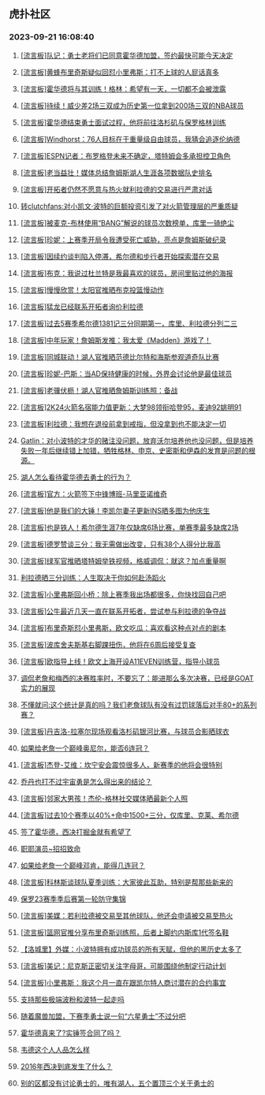 ## 虎扑社区 
### 2023-09-21 16:08:40

1. [[流言板]队记：勇士老将们已同意霍华德加盟，签约最快可能今天决定](https://bbs.hupu.com/62176418.html)

2. [[流言板]黄蜂布里奇斯疑似回怼小里弗斯：打不上球的人屁话真多](https://bbs.hupu.com/62176441.html)

3. [[流言板]霍华德将与其训练！格林：希望有一天，一切都不会被泄露](https://bbs.hupu.com/62175764.html)

4. [[流言板]待续！威少差2场三双成为历史第一位拿到200场三双的NBA球员](https://bbs.hupu.com/62177088.html)

5. [[流言板]霍华德结束勇士面试过程，他将前往洛杉矶与保罗格林训练](https://bbs.hupu.com/62174835.html)

6. [[流言板]Windhorst：76人目标在于重量级自由球员，我猜会追逐伦纳德](https://bbs.hupu.com/62175229.html)

7. [[流言板]ESPN记者：布罗格登未来不确定，塔特姆会多承担控卫角色](https://bbs.hupu.com/62178293.html)

8. [[流言板]老当益壮！媒体总结詹姆斯湖人生涯各项数据队史排名](https://bbs.hupu.com/62178536.html)

9. [[流言板]开拓者仍然不愿意与热火就利拉德的交易进行严肃对话](https://bbs.hupu.com/62174441.html)

10. [转clutchfans:对小凯文·波特的巨额投资引发了对火箭管理层的严重质疑](https://bbs.hupu.com/62173336.html)

11. [[流言板]被麦克-布林使用“BANG”解说的球员次数榜单，库里一骑绝尘](https://bbs.hupu.com/62176728.html)

12. [[流言板]珍妮：上赛季开局令我遭受死亡威胁，亮点是詹姆斯破纪录](https://bbs.hupu.com/62174155.html)

13. [[流言板]因续约谈判陷入停滞，希尔德和步行者开始探索潜在交易](https://bbs.hupu.com/62173968.html)

14. [[流言板]布克：我说过杜兰特是我最喜欢的球员，房间里贴过他的海报](https://bbs.hupu.com/62176359.html)

15. [[流言板]慢慢欣赏！太阳官推晒布克投篮慢动作](https://bbs.hupu.com/62174882.html)

16. [[流言板]猛龙已经联系开拓者询价利拉德](https://bbs.hupu.com/62174670.html)

17. [[流言板]过去5赛季希尔德1381记三分同期第一，库里、利拉德分列二三](https://bbs.hupu.com/62176931.html)

18. [[流言板]中年玩家！詹姆斯发推：我太爱《Madden》游戏了！](https://bbs.hupu.com/62174257.html)

19. [[流言板]同城联动！湖人官推晒范德比尔特和海斯参观道奇队比赛](https://bbs.hupu.com/62177657.html)

20. [[流言板]珍妮-巴斯：当AD保持健康的时候，外界会讨论他是最佳球员](https://bbs.hupu.com/62174028.html)

21. [[流言板]老骥伏枥！湖人官推晒詹姆斯训练照：备战](https://bbs.hupu.com/62174061.html)

22. [[流言板]2K24火箭名宿能力值更新：大梦98领衔哈登95，麦迪92姚明91](https://bbs.hupu.com/62178783.html)

23. [[流言板]利拉德：我想在退役前拿到戒指，但没拿到也不能决定一切](https://bbs.hupu.com/62177485.html)

24. [Gatlin：对小波特的才华的赌注没问题，放弃沃尔培养他也没问题，但是培养失败一年后继续错上加错，牺牲格林、申京、史密斯和伊森的发育是问题的根源。](https://bbs.hupu.com/62176655.html)

25. [湖人怎么看待霍华德去勇士的行为？](https://bbs.hupu.com/62176687.html)

26. [[流言板]官方：火箭签下中锋博班-马里亚诺维奇](https://bbs.hupu.com/62174509.html)

27. [[流言板]他是我们的大锤！李凯尔妻子更新INS晒多图为他庆生](https://bbs.hupu.com/62175035.html)

28. [[流言板]也是铁人！希尔德生涯7年仅缺席6场比赛，单赛季最多缺席2场](https://bbs.hupu.com/62175873.html)

29. [[流言板]德罗赞谈三分：我无需做出改变，只有38个人得分比我高](https://bbs.hupu.com/62174064.html)

30. [[流言板]绿军官推晒塔特姆举铁视频，格威调侃：就这？加点重量啊](https://bbs.hupu.com/62175463.html)

31. [利拉德晒三分训练：人生取决于你如何赴汤蹈火](https://bbs.hupu.com/62177752.html)

32. [[流言板]小里弗斯回小桥：除上赛季我出场都很多，你快找回自己吧](https://bbs.hupu.com/62176776.html)

33. [[流言板]公牛最近几天一直在联系开拓者，尝试参与利拉德的争夺战](https://bbs.hupu.com/62174569.html)

34. [[流言板]布里奇斯怼小里弗斯，欧文吃瓜：喜欢看这种点对点的剧本](https://bbs.hupu.com/62176645.html)

35. [[流言板]波库舍夫斯基右脚踝扭伤，他将在6周后接受复查](https://bbs.hupu.com/62174159.html)

36. [[流言板]欧指导上线！欧文上海开设A11EVEN训练营，指导小球员](https://bbs.hupu.com/62177101.html)

37. [调侃老詹和梅西的决赛胜率时，不要忘了：能进那么多次决赛，已经是GOAT实力的展现](https://bbs.hupu.com/62177201.html)

38. [不懂就问:这个统计是真的吗？我们老詹球队有没有过罚球落后对手80+的系列赛？](https://bbs.hupu.com/62174794.html)

39. [[流言板]丹吉洛-拉塞尔现场观看洛杉矶银河比赛，与球员合影晒球衣](https://bbs.hupu.com/62176905.html)

40. [如果给老詹一个巅峰奥尼尔，能否6连冠？](https://bbs.hupu.com/62178085.html)

41. [[流言板]杰登-艾维：坎宁安会震惊很多人，新赛季的他将会很特别](https://bbs.hupu.com/62177290.html)

42. [乔丹也打不过宇宙勇是怎么得出来的结论？](https://bbs.hupu.com/62178182.html)

43. [[流言板]邻家大男孩！杰伦-格林社交媒体晒最新个人照](https://bbs.hupu.com/62176382.html)

44. [[流言板]过去10个赛季以40%+命中1500+三分，仅库里、克莱、希尔德](https://bbs.hupu.com/62176087.html)

45. [签了霍华德，西决打掘金就有希望了](https://bbs.hupu.com/62178215.html)

46. [职耶演员~招招致命](https://bbs.hupu.com/62177585.html)

47. [如果给老詹一个巅峰邓肯，能得几连冠？](https://bbs.hupu.com/62178796.html)

48. [[流言板]科林斯谈球队夏季训练：大家彼此互助，特别是帮那些新来的](https://bbs.hupu.com/62177505.html)

49. [保罗23赛季季后赛第一轮防守集锦](https://bbs.hupu.com/62177686.html)

50. [[流言板]美媒：若利拉德被交易至其他球队，他还会申请被交易至热火](https://bbs.hupu.com/62172354.html)

51. [[流言板]篮网官推分享布里奇斯训练照，后者上脚约内斯库1代签名鞋](https://bbs.hupu.com/62176796.html)

52. [【洛城里】外媒：小波特拥有成功球员的所有天赋，但他的黑历史太多了](https://bbs.hupu.com/62176782.html)

53. [[流言板]美记：尼克斯正密切关注字母哥，可能围绕他制定行动计划](https://bbs.hupu.com/62175286.html)

54. [[流言板]小里弗斯：我这个月一直在跟凯尔特人商讨潜在的合约事宜](https://bbs.hupu.com/62174896.html)

55. [支持那些极端波粉和波特一起走吗](https://bbs.hupu.com/62177477.html)

56. [随着魔兽加盟，下赛季勇士说一句“六星勇士”不过分吧](https://bbs.hupu.com/62178590.html)

57. [霍华德真来了?实锤签合同了吗？](https://bbs.hupu.com/62178567.html)

58. [韦德这个人人品怎么样](https://bbs.hupu.com/62176151.html)

59. [2016年西决到底发生了什么？](https://bbs.hupu.com/62178499.html)

60. [别的区都没有讨论勇士的，唯有湖人，五个置顶三个关于勇士的](https://bbs.hupu.com/62178645.html)

